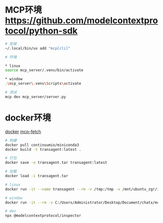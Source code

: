 # MCP环境 https://github.com/modelcontextprotocol/python-sdk
```bash
# 安装
~/.local/bin/uv add "mcp[cli]"

# 环境

* linux
source mcp_server/.venv/bin/activate

* window
.\mcp_server\.venv\Scripts\activate

# 测试
mcp dev mcp_server/server.py
```

# docker环境 

[docker](https://www.anaconda.com/docs/tools/working-with-conda/applications/docker#docker)
[mcp-fetch](https://github.com/modelcontextprotocol/servers/blob/main/src/fetch/Dockerfile)

```bash
# 构建
docker pull continuumio/miniconda3
docker build -t transagent:latest .

# 打包
docker save -o transagent.tar transagent:latest

# 加载
docker load -i transagent.tar

# linux
docker run -it --name transagent --rm -v /tmp:/tmp -v /mnt/ubuntu_zgr/install/chatx/mcp_client/data:/data -p 3001:3001 transagent

# window
docker run -it --rm -v C:/Users/Administrator/Desktop/Document/chatx/mcp_client/tmp:/tmp -v C:/Users/Administrator/Desktop/Document/chatx/mcp_client/data:/data -p 3001:3001 transagent

# dev
npx @modelcontextprotocol/inspector
```
